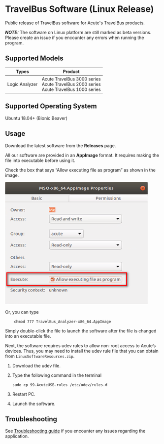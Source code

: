 # TravelBus Software (Linux Release)

Public release of TravelBus software for Acute's TravelBus products.

**_NOTE:_** The software on Linux platform are still marked as beta versions. Please create an issue if you encounter any errors when running the program.

## Supported Models

| Types                        | Product                                       | 
| ---------------------------- | --------------------------------------------- |
| Logic Analyzer               | Acute TravelBus 3000 series<br>Acute TravelBus 2000 series<br>Acute TravelBus 1000 series                 |


## Supported Operating System
    
Ubuntu 18.04+ (Bionic Beaver)

## Usage

Download the latest software from the **Releases** page.

All our software are provided in an **AppImage** format. It requires making the 
file into executable before using it. 

Check the box that says “Allow executing file as program” as shown in the image.

![Demo Image](https://github.com/acute-technology-inc/tba-release/blob/main/res/image.png?raw=true)

Or, you can type

```
    chmod 777 TravelBus_Analyzer-x86_64.AppImage
```

Simply double-click the file to launch the software after the file is changed into an executable file.

Next, the software requires udev rules to allow non-root access to Acute’s 
devices. Thus, you may need to install the udev rule file that you can obtain from
`LinuxSoftwareResources.zip`.

1.	Download the udev file.
2.	Type the following command in the terminal

    ```
    sudo cp 99-AcuteUSB.rules /etc/udev/rules.d
    ```

3.	Restart PC.
4.	Launch the software.

## Troubleshooting

See [Troubleshooting guide](https://github.com/acute-technology-inc/tba-release/blob/main/TROUBLESHOOTING.md) if you encounter any issues regarding the application.
